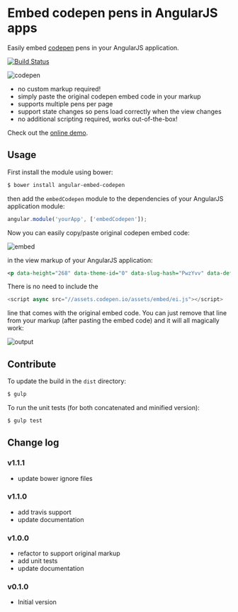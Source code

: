 # Embed codepen pens in AngularJS apps

Easily embed [codepen](http://codepen.io/) pens in your AngularJS application.

[![Build Status](https://travis-ci.org/jvandemo/angular-embed-codepen.svg?branch=master)](https://travis-ci.org/jvandemo/angular-embed-codepen)

![codepen](https://cloud.githubusercontent.com/assets/1859381/5514782/2ab0fd2c-884b-11e4-8210-3b536b0f183c.png)

- no custom markup required!
- simply paste the original codepen embed code in your markup
- supports multiple pens per page
- support state changes so pens load correctly when the view changes
- no additional scripting required, works out-of-the-box!

Check out the [online demo](http://codepen.io/jvandemo/pen/82c2d5d3cad64b0f028610d1771b5e79).

## Usage

First install the module using bower:
 
```bash
$ bower install angular-embed-codepen
```

then add the `embedCodepen` module to the dependencies of your AngularJS application module:

```javascript
angular.module('yourApp', ['embedCodepen']);
```

Now you can easily copy/paste original codepen embed code:
 
![embed](https://cloud.githubusercontent.com/assets/1859381/5514802/1c02679c-884c-11e4-9561-a42781b09e43.png)
 
in the view markup of your AngularJS application:

```xml
<p data-height="268" data-theme-id="0" data-slug-hash="PwzYvv" data-default-tab="result" data-user="DavidKern" class='codepen'>See the Pen <a href='http://codepen.io/DavidKern/pen/PwzYvv/'>David Kern HTML5 Table</a> by David Kern (<a href='http://codepen.io/DavidKern'>@DavidKern</a>) on <a href='http://codepen.io'>CodePen</a>.</p>
```

There is no need to include the 

```javascript
<script async src="//assets.codepen.io/assets/embed/ei.js"></script>
```
line that comes with the original embed code. You can just remove that line from your markup (after pasting the embed code) and it will all magically work:

![output](https://cloud.githubusercontent.com/assets/1859381/5514822/100187ba-884d-11e4-9fcb-f67ad109c0e7.png)

## Contribute

To update the build in the `dist` directory:

```bash
$ gulp
```

To run the unit tests (for both concatenated and minified version):

```bash
$ gulp test
```

## Change log

### v1.1.1

- update bower ignore files

### v1.1.0

- add travis support
- update documentation

### v1.0.0

- refactor to support original markup
- add unit tests
- update documentation

### v0.1.0

- Initial version
